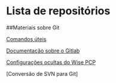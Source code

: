 # Lista de repositórios


##Materiais sobre Git

[Comandos úteis](https://github.com/edilsondsnerp/git_comandos_uteis)

[Documentação sobre o Gitlab](https://github.com/edilsondsnerp/documentacao_git_lab)

[Configurações ocultas do Wise PCP](https://github.com/edilsondsnerp/configuracaowise)

[Conversão de SVN para Git]



